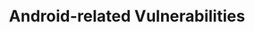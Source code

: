 ---
title: Android-related Vulnerabilities
image: "https://drive.google.com/open?id=1vwpWmtoylYNYPSFyaeigKQ9GxxJBUYcB"
description: |
  Android security research using bulletins published in Android source code webpage

people:
  - facultyMario
  - collGabrieleBavota
  - collSandraRueda
  - mastAlejandro
  - mastJairo
  - mastCamilo

layout: project
last-updated: 2018-01-25
---